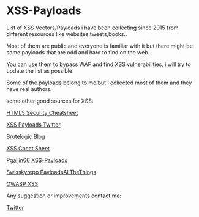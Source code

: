# XSS-Payloads
List of XSS Vectors/Payloads i have been collecting since 2015 from different resources like websites,tweets,books..

Most of them are public and everyone is familiar with it but there might be some payloads that are odd and hard to find on the web.

You can use them to bypass WAF and find XSS vulnerabilities, i will try to update the list as possible.

Some of the payloads belong to me but i collected most of them and they have real authors.

some other good sources for XSS:

[HTML5 Security Cheatsheet](https://html5sec.org/)

[XSS Payloads Twitter](https://twitter.com/xsspayloads)

[Brutelogic Blog](http://brutelogic.com.br/blog/)

[XSS Cheat Sheet](https://leanpub.com/xss)

[Pgaijin66 XSS-Payloads](https://github.com/Pgaijin66/XSS-Payloads)

[Swisskyrepo PayloadsAllTheThings](https://github.com/swisskyrepo/PayloadsAllTheThings/tree/master/XSS%20injection)

[OWASP XSS](https://www.owasp.org/index.php/XSS_Filter_Evasion_Cheat_Sheet)



Any suggestion or improvements contact me:

[Twitter](https://twitter.com/RenwaX23)
